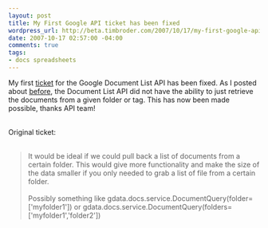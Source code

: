 ```yaml
--- 
layout: post
title: My First Google API ticket has been fixed
wordpress_url: http://beta.timbroder.com/2007/10/17/my-first-google-api-ticket-has-been-fixed/
date: 2007-10-17 02:57:00 -04:00
comments: true
tags: 
- docs spreadsheets
---
```

My first <a href="http://code.google.com/p/gdata-issues/issues/detail?id=44">ticket</a> for the Google Document List API has been fixed.  As I posted about <a href="http://gpowered.blogspot.com/2007/08/quick-docs-api-example-python.html">before</a>, the Document List API did not have the ability to just retrieve the documents from a given folder or tag.  This has now been made possible, thanks API team!<br /><br />

Original ticket:<br /><br />
<blockquote>It would be ideal if we could pull back a list of documents from a certain
folder.  This would give more functionality and make the size of the data
smaller if you only needed to grab a list of file from a certain folder.
<br /><br />
Possibly something like
gdata.docs.service.DocumentQuery(folder=['myfolder1'])
or
gdata.docs.service.DocumentQuery(folders=['myfolder1','folder2'])</blockquote><br />
